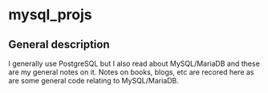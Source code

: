 # mysql_projs

## General description

I generally use PostgreSQL but I also read about MySQL/MariaDB and these are my general notes on it. Notes on books, blogs, etc are recored here as are some general code relating to MySQL/MariaDB.

